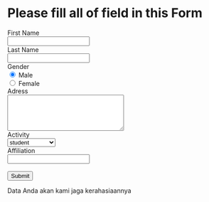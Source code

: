 # Please fill all of field in this Form
<form>
First Name<br>
<input type="text" name="firstname">
<br>
Last Name<br>
<input type="text" name="lastname">
<br>
Gender<br>
<input type="radio" name="gender" value="male" checked> Male<br>
  <input type="radio" name="gender" value="female"> Female<br>
  Adress<br>
  <textarea name="message" rows="5" cols="30"></textarea><br>
  Activity<br>
  <select name="activity">
    <option value="student">student</option>
    <option value="freelance">freelance</option>
    <option value="worker">worker</option>
    <option value="bussinessman">bussinessman</option>
    <option value="other">other</option>
      </select>
      <br>
    Affiliation<br>
    <input type="text" name="Affiliation">
  <br><br>
  <input type="submit" value="Submit">
 </form>
<p>Data Anda akan kami jaga kerahasiaannya</p>
